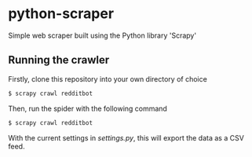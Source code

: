 # python-scraper
Simple web scraper built using the Python library 'Scrapy'

## Running the crawler
Firstly, clone this repository into your own directory of choice
```bash
$ scrapy crawl redditbot 
```

Then, run the spider with the following command
```bash
$ scrapy crawl redditbot 
```

With the current settings in _settings.py_, this will export the data as a CSV feed.
